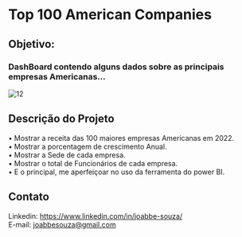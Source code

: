 # Top 100 American Companies

## Objetivo:
### DashBoard contendo alguns dados sobre as principais empresas Americanas...

![12](https://github.com/joabeAnjos/Top-100-American-Companies/assets/112732541/161fab7e-f577-476d-bf1f-969b9a51e214)

## Descrição do Projeto

• Mostrar a receita das 100 maiores empresas Americanas em 2022.  
• Mostrar a porcentagem de crescimento Anual.    
• Mostrar a Sede de cada empresa.    
• Mostrar o total de Funcionários de cada empresa.  
• E o principal, me aperfeiçoar no uso da ferramenta do power BI.

## Contato

Linkedin:  https://www.linkedin.com/in/joabbe-souza/  
E-mail:  joabbesouza@gmail.com  

